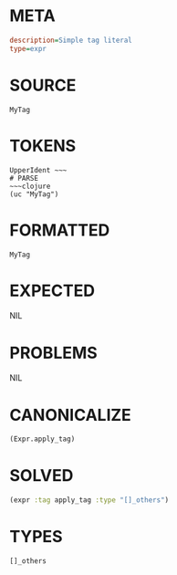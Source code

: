 # META
~~~ini
description=Simple tag literal
type=expr
~~~
# SOURCE
~~~roc
MyTag
~~~
# TOKENS
~~~text
UpperIdent ~~~
# PARSE
~~~clojure
(uc "MyTag")
~~~
# FORMATTED
~~~roc
MyTag
~~~
# EXPECTED
NIL
# PROBLEMS
NIL
# CANONICALIZE
~~~clojure
(Expr.apply_tag)
~~~
# SOLVED
~~~clojure
(expr :tag apply_tag :type "[]_others")
~~~
# TYPES
~~~roc
[]_others
~~~
